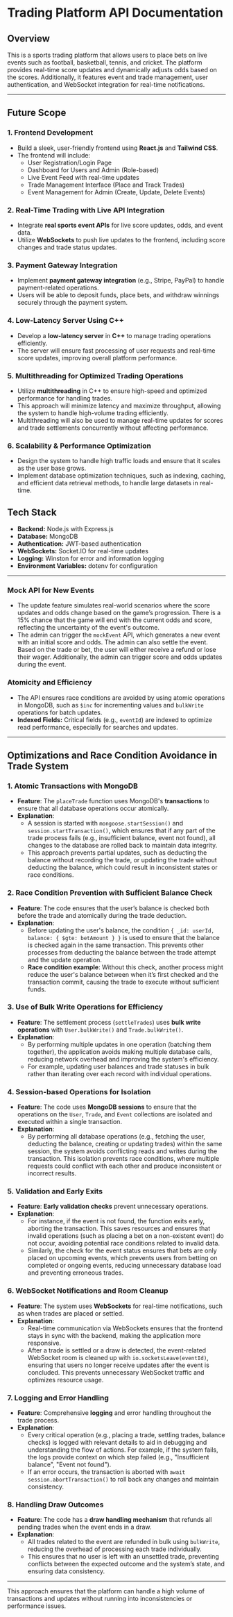 # **Trading Platform API Documentation**

## **Overview**
This is a sports trading platform that allows users to place bets on live events such as football, basketball, tennis, and cricket. The platform provides real-time score updates and dynamically adjusts odds based on the scores. Additionally, it features event and trade management, user authentication, and WebSocket integration for real-time notifications.

---
## Future Scope

### 1. **Frontend Development**
   - Build a sleek, user-friendly frontend using **React.js** and **Tailwind CSS**.
   - The frontend will include:
     - User Registration/Login Page
     - Dashboard for Users and Admin (Role-based)
     - Live Event Feed with real-time updates
     - Trade Management Interface (Place and Track Trades)
     - Event Management for Admin (Create, Update, Delete Events)
   
### 2. **Real-Time Trading with Live API Integration**
   - Integrate **real sports event APIs** for live score updates, odds, and event data.
   - Utilize **WebSockets** to push live updates to the frontend, including score changes and trade status updates.

### 3. **Payment Gateway Integration**
   - Implement **payment gateway integration** (e.g., Stripe, PayPal) to handle payment-related operations.
   - Users will be able to deposit funds, place bets, and withdraw winnings securely through the payment system.
   
### 4. **Low-Latency Server Using C++**
   - Develop a **low-latency server** in **C++** to manage trading operations efficiently.
   - The server will ensure fast processing of user requests and real-time score updates, improving overall platform performance.

### 5. **Multithreading for Optimized Trading Operations**
   - Utilize **multithreading** in C++ to ensure high-speed and optimized performance for handling trades.
   - This approach will minimize latency and maximize throughput, allowing the system to handle high-volume trading efficiently.
   - Multithreading will also be used to manage real-time updates for scores and trade settlements concurrently without affecting performance.

### 6. **Scalability & Performance Optimization**
   - Design the system to handle high traffic loads and ensure that it scales as the user base grows.
   - Implement database optimization techniques, such as indexing, caching, and efficient data retrieval methods, to handle large datasets in real-time.

## **Tech Stack**
- **Backend:** Node.js with Express.js
- **Database:** MongoDB
- **Authentication:** JWT-based authentication
- **WebSockets:** Socket.IO for real-time updates
- **Logging:** Winston for error and information logging
- **Environment Variables:** dotenv for configuration

---

### **Mock API for New Events**
- The update feature simulates real-world scenarios where the score updates and odds change based on the game’s progression. There is a 15% chance that the game will end with the current odds and score, reflecting the uncertainty of the event's outcome.
- The admin can trigger the `mockEvent` API, which generates a new event with an initial score and odds. The admin can also settle the event. Based on the trade or bet, the user will either receive a refund or lose their wager. Additionally, the admin can trigger score and odds updates during the event.

### **Atomicity and Efficiency**
- The API ensures race conditions are avoided by using atomic operations in MongoDB, such as `$inc` for incrementing values and `bulkWrite` operations for batch updates.
- **Indexed Fields:** Critical fields (e.g., `eventId`) are indexed to optimize read performance, especially for searches and updates.

---

## **Optimizations and Race Condition Avoidance in Trade System**

### 1. **Atomic Transactions with MongoDB**
   - **Feature**: The `placeTrade` function uses MongoDB's **transactions** to ensure that all database operations occur atomically.
   - **Explanation**: 
     - A session is started with `mongoose.startSession()` and `session.startTransaction()`, which ensures that if any part of the trade process fails (e.g., insufficient balance, event not found), all changes to the database are rolled back to maintain data integrity.
     - This approach prevents partial updates, such as deducting the balance without recording the trade, or updating the trade without deducting the balance, which could result in inconsistent states or race conditions.

### 2. **Race Condition Prevention with Sufficient Balance Check**
   - **Feature**: The code ensures that the user’s balance is checked both before the trade and atomically during the trade deduction.
   - **Explanation**: 
     - Before updating the user's balance, the condition `{ _id: userId, balance: { $gte: betAmount } }` is used to ensure that the balance is checked again in the same transaction. This prevents other processes from deducting the balance between the trade attempt and the update operation.
     - **Race condition example**: Without this check, another process might reduce the user's balance between when it’s first checked and the transaction commit, causing the trade to execute without sufficient funds.

### 3. **Use of Bulk Write Operations for Efficiency**
   - **Feature**: The settlement process (`settleTrades`) uses **bulk write operations** with `User.bulkWrite()` and `Trade.bulkWrite()`.
   - **Explanation**: 
     - By performing multiple updates in one operation (batching them together), the application avoids making multiple database calls, reducing network overhead and improving the system's efficiency.
     - For example, updating user balances and trade statuses in bulk rather than iterating over each record with individual operations.

### 4. **Session-based Operations for Isolation**
   - **Feature**: The code uses **MongoDB sessions** to ensure that the operations on the `User`, `Trade`, and `Event` collections are isolated and executed within a single transaction.
   - **Explanation**:
     - By performing all database operations (e.g., fetching the user, deducting the balance, creating or updating trades) within the same session, the system avoids conflicting reads and writes during the transaction. This isolation prevents race conditions, where multiple requests could conflict with each other and produce inconsistent or incorrect results.

### 5. **Validation and Early Exits**
   - **Feature**: **Early validation checks** prevent unnecessary operations.
   - **Explanation**:
     - For instance, if the event is not found, the function exits early, aborting the transaction. This saves resources and ensures that invalid operations (such as placing a bet on a non-existent event) do not occur, avoiding potential race conditions related to invalid data.
     - Similarly, the check for the event status ensures that bets are only placed on upcoming events, which prevents users from betting on completed or ongoing events, reducing unnecessary database load and preventing erroneous trades.

### 6. **WebSocket Notifications and Room Cleanup**
   - **Feature**: The system uses **WebSockets** for real-time notifications, such as when trades are placed or settled.
   - **Explanation**:
     - Real-time communication via WebSockets ensures that the frontend stays in sync with the backend, making the application more responsive.
     - After a trade is settled or a draw is detected, the event-related WebSocket room is cleaned up with `io.socketsLeave(eventId)`, ensuring that users no longer receive updates after the event is concluded. This prevents unnecessary WebSocket traffic and optimizes resource usage.

### 7. **Logging and Error Handling**
   - **Feature**: Comprehensive **logging** and error handling throughout the trade process.
   - **Explanation**:
     - Every critical operation (e.g., placing a trade, settling trades, balance checks) is logged with relevant details to aid in debugging and understanding the flow of actions. For example, if the system fails, the logs provide context on which step failed (e.g., "Insufficient balance", "Event not found").
     - If an error occurs, the transaction is aborted with `await session.abortTransaction()` to roll back any changes and maintain consistency.

### 8. **Handling Draw Outcomes**
   - **Feature**: The code has a **draw handling mechanism** that refunds all pending trades when the event ends in a draw.
   - **Explanation**:
     - All trades related to the event are refunded in bulk using `bulkWrite`, reducing the overhead of processing each trade individually.
     - This ensures that no user is left with an unsettled trade, preventing conflicts between the expected outcome and the system’s state, and ensuring data consistency.

---


This approach ensures that the platform can handle a high volume of transactions and updates without running into inconsistencies or performance issues.

